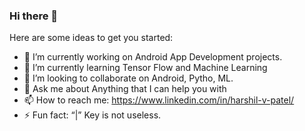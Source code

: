 ### Hi there 👋

Here are some ideas to get you started:

- 🔭 I’m currently working on Android App Development projects.
- 🌱 I’m currently learning Tensor Flow and Machine Learning 
- 👯 I’m looking to collaborate on Android, Pytho, ML.
- 💬 Ask me about Anything that I can help you with
- 📫 How to reach me: https://www.linkedin.com/in/harshil-v-patel/
- ⚡ Fun fact: “|” Key is not useless.
